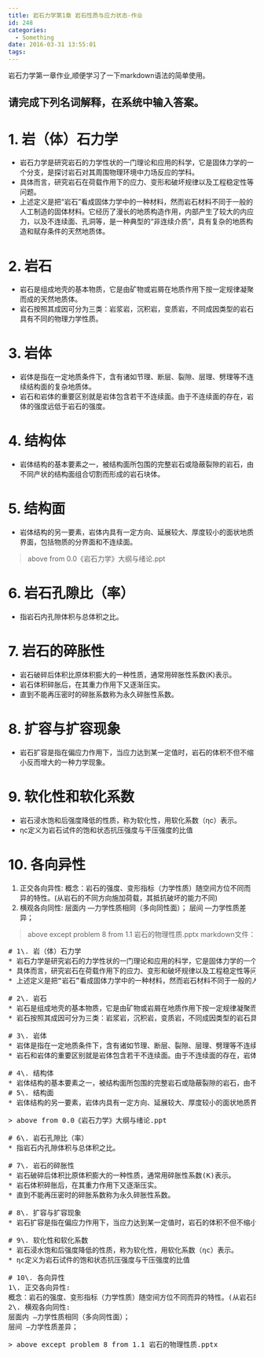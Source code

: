 ```yaml
---
title: 岩石力学第1章 岩石性质与应力状态-作业
id: 248
categories:
  - Something
date: 2016-03-31 13:55:01
tags:
---
```


岩石力学第一章作业,顺便学习了一下markdown语法的简单使用。

## 请完成下列名词解释，在系统中输入答案。

# 1\. 岩（体）石力学

*   岩石力学是研究岩石的力学性状的一门理论和应用的科学，它是固体力学的一个分支，是探讨岩石对其周围物理环境中力场反应的学科。
*   具体而言，研究岩石在荷载作用下的应力、变形和破坏规律以及工程稳定性等问题。
*   上述定义是把“岩石”看成固体力学中的一种材料，然而岩石材料不同于一般的人工制造的固体材料。它经历了漫长的地质构造作用，内部产生了较大的内应力，以及不连续面、孔洞等，是一种典型的“非连续介质”，具有复杂的地质构造和赋存条件的天然地质体。

# 2\. 岩石

*   岩石是组成地壳的基本物质，它是由矿物或岩屑在地质作用下按一定规律凝聚而成的天然地质体。
*   岩石按照其成因可分为三类：岩浆岩，沉积岩，变质岩，不同成因类型的岩石具有不同的物理力学性质。

# 3\. 岩体

*   岩体是指在一定地质条件下，含有诸如节理、断层、裂隙、层理、劈理等不连续结构面的复杂地质体。
*   岩石和岩体的重要区别就是岩体包含若干不连续面。由于不连续面的存在，岩体的强度远低于岩石的强度。

# 4\. 结构体

*   岩体结构的基本要素之一，被结构面所包围的完整岩石或隐蔽裂隙的岩石，由不同产状的结构面组合切割而形成的岩石块体。

# 5\. 结构面

*   岩体结构的另一要素，岩体内具有一定方向、延展较大、厚度较小的面状地质界面，包括物质的分界面和不连续面。
> above from 0.0《岩石力学》大纲与绪论.ppt

# 6\. 岩石孔隙比（率）

*   指岩石内孔隙体积与总体积之比。

# 7\. 岩石的碎胀性

*   岩石破碎后体积比原体积膨大的一种性质，通常用碎胀性系数(K)表示。
*   岩石体积碎胀后，在其重力作用下又逐渐压实。
*   直到不能再压密时的碎胀系数称为永久碎胀性系数。

# 8\. 扩容与扩容现象

*   岩石扩容是指在偏应力作用下，当应力达到某一定值时，岩石的体积不但不缩小反而增大的一种力学现象。

# 9\. 软化性和软化系数

*   岩石浸水饱和后强度降低的性质，称为软化性，用软化系数（ηc）表示。
*   ηc定义为岩石试件的饱和状态抗压强度与干压强度的比值

# 10\. 各向异性

1.  正交各向异性: 概念：岩石的强度、变形指标（力学性质）随空间方位不同而异的特性。(从岩石的不同方向施加荷载，其抵抗破坏的能力不同)
2.  横观各向同性: 层面内 ―力学性质相同（多向同性面）； 层间 ―力学性质差异；
> above except problem 8 from 1.1 岩石的物理性质.pptx
markdown文件：
<pre class="lang:sh decode:true "># 1\. 岩（体）石力学
* 岩石力学是研究岩石的力学性状的一门理论和应用的科学，它是固体力学的一个分支，是探讨岩石对其周围物理环境中力场反应的学科。
* 具体而言，研究岩石在荷载作用下的应力、变形和破坏规律以及工程稳定性等问题。
* 上述定义是把“岩石”看成固体力学中的一种材料，然而岩石材料不同于一般的人工制造的固体材料。它经历了漫长的地质构造作用，内部产生了较大的内应力，以及不连续面、孔洞等，是一种典型的“非连续介质”，具有复杂的地质构造和赋存条件的天然地质体。

# 2\. 岩石
* 岩石是组成地壳的基本物质，它是由矿物或岩屑在地质作用下按一定规律凝聚而成的天然地质体。
* 岩石按照其成因可分为三类：岩浆岩，沉积岩，变质岩，不同成因类型的岩石具有不同的物理力学性质。

# 3\. 岩体
* 岩体是指在一定地质条件下，含有诸如节理、断层、裂隙、层理、劈理等不连续结构面的复杂地质体。
* 岩石和岩体的重要区别就是岩体包含若干不连续面。由于不连续面的存在，岩体的强度远低于岩石的强度。

# 4\. 结构体
* 岩体结构的基本要素之一，被结构面所包围的完整岩石或隐蔽裂隙的岩石，由不同产状的结构面组合切割而形成的岩石块体。
# 5\. 结构面 
* 岩体结构的另一要素，岩体内具有一定方向、延展较大、厚度较小的面状地质界面，包括物质的分界面和不连续面。

&gt; above from 0.0《岩石力学》大纲与绪论.ppt

# 6\. 岩石孔隙比（率）
* 指岩石内孔隙体积与总体积之比。

# 7\. 岩石的碎胀性
* 岩石破碎后体积比原体积膨大的一种性质，通常用碎胀性系数(K)表示。
* 岩石体积碎胀后，在其重力作用下又逐渐压实。
* 直到不能再压密时的碎胀系数称为永久碎胀性系数。

# 8\. 扩容与扩容现象
* 岩石扩容是指在偏应力作用下，当应力达到某一定值时，岩石的体积不但不缩小反而增大的一种力学现象。

# 9\. 软化性和软化系数
* 岩石浸水饱和后强度降低的性质，称为软化性，用软化系数（ηc）表示。
* ηc定义为岩石试件的饱和状态抗压强度与干压强度的比值

# 10\. 各向异性
1\. 正交各向异性:
概念：岩石的强度、变形指标（力学性质）随空间方位不同而异的特性。(从岩石的不同方向施加荷载，其抵抗破坏的能力不同)
2\. 横观各向同性:
层面内 ―力学性质相同（多向同性面）；
层间 ―力学性质差异；

&gt; above except problem 8 from 1.1 岩石的物理性质.pptx</pre>
&nbsp;